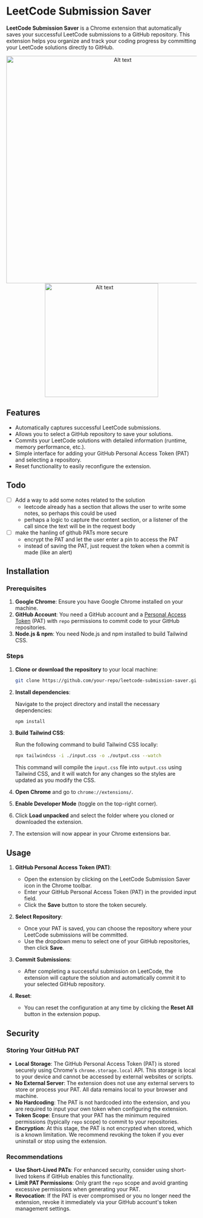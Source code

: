 # LeetCode Submission Saver

**LeetCode Submission Saver** is a Chrome extension that automatically saves your successful LeetCode submissions to a GitHub repository. This extension helps you organize and track your coding progress by committing your LeetCode solutions directly to GitHub.

<div align="center">
   <img src="https://github.com/user-attachments/assets/ebb6e878-1ee5-4594-9b10-f674c040b957" alt="Alt text" width="600" />
</div>


<div align="center">
   <img src="https://github.com/user-attachments/assets/678170e5-0480-4bb9-91f1-8c873000c339" alt="Alt text" width="300" />  
</div>

## Features

- Automatically captures successful LeetCode submissions.
- Allows you to select a GitHub repository to save your solutions.
- Commits your LeetCode solutions with detailed information (runtime, memory performance, etc.).
- Simple interface for adding your GitHub Personal Access Token (PAT) and selecting a repository.
- Reset functionality to easily reconfigure the extension.

## Todo
- [ ] Add a way to add some notes related to the solution
  - leetcode already has a section that allows the user to write some notes, so perhaps this could be used
  - perhaps a logic to capture the content section, or a listener of the call since the text will be in the request body
- [ ] make the hanling of github PATs more secure
  - encrypt the PAT and let the user enter a pin to access the PAT
  - instead of saving the PAT, just request the token when a commit is made (like an alert)

## Installation

### Prerequisites

1. **Google Chrome**: Ensure you have Google Chrome installed on your machine.
2. **GitHub Account**: You need a GitHub account and a [Personal Access Token](https://docs.github.com/en/enterprise-server@3.4/authentication/keeping-your-account-and-data-secure/creating-a-personal-access-token) (PAT) with `repo` permissions to commit code to your GitHub repositories.
3. **Node.js & npm**: You need Node.js and npm installed to build Tailwind CSS.

### Steps

1. **Clone or download the repository** to your local machine:

   ```bash
   git clone https://github.com/your-repo/leetcode-submission-saver.git
   ```

2. **Install dependencies**:

   Navigate to the project directory and install the necessary dependencies:

   ```bash
   npm install
   ```

3. **Build Tailwind CSS**:

   Run the following command to build Tailwind CSS locally:

   ```bash
   npx tailwindcss -i ./input.css -o ./output.css --watch
   ```

   This command will compile the `input.css` file into `output.css` using Tailwind CSS, and it will watch for any changes so the styles are updated as you modify the CSS.

4. **Open Chrome** and go to `chrome://extensions/`.

5. **Enable Developer Mode** (toggle on the top-right corner).

6. Click **Load unpacked** and select the folder where you cloned or downloaded the extension.

7. The extension will now appear in your Chrome extensions bar.

## Usage

1. **GitHub Personal Access Token (PAT)**: 
   - Open the extension by clicking on the LeetCode Submission Saver icon in the Chrome toolbar.
   - Enter your GitHub Personal Access Token (PAT) in the provided input field.
   - Click the **Save** button to store the token securely.

2. **Select Repository**:
   - Once your PAT is saved, you can choose the repository where your LeetCode submissions will be committed.
   - Use the dropdown menu to select one of your GitHub repositories, then click **Save**.

3. **Commit Submissions**:
   - After completing a successful submission on LeetCode, the extension will capture the solution and automatically commit it to your selected GitHub repository.

4. **Reset**:
   - You can reset the configuration at any time by clicking the **Reset All** button in the extension popup.

## Security

### Storing Your GitHub PAT

- **Local Storage**: The GitHub Personal Access Token (PAT) is stored securely using Chrome's `chrome.storage.local` API. This storage is local to your device and cannot be accessed by external websites or scripts.
- **No External Server**: The extension does not use any external servers to store or process your PAT. All data remains local to your browser and machine.
- **No Hardcoding**: The PAT is not hardcoded into the extension, and you are required to input your own token when configuring the extension.
- **Token Scope**: Ensure that your PAT has the minimum required permissions (typically `repo` scope) to commit to your repositories.
- **Encryption**: At this stage, the PAT is not encrypted when stored, which is a known limitation. We recommend revoking the token if you ever uninstall or stop using the extension.

### Recommendations

- **Use Short-Lived PATs**: For enhanced security, consider using short-lived tokens if GitHub enables this functionality.
- **Limit PAT Permissions**: Only grant the `repo` scope and avoid granting excessive permissions when generating your PAT.
- **Revocation**: If the PAT is ever compromised or you no longer need the extension, revoke it immediately via your GitHub account's token management settings.
